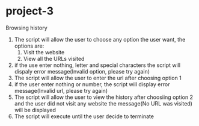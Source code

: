 # project-3
Browsing history
1. The script will allow the user to choose any option the user want, the options are:
   1. Visit the website
   2. View all the URLs visited
3. if the use enter nothing, letter and special characters the script will dispaly error message(Invalid option, please try again)
4. The script will allow the user to enter the url after choosing option 1
5. if the user enter nothing or number, the script will display error message(Invalid url, please try again)
6. The script will allow the user to view the history after choosiing option 2 and the user did not visit any website the message(No URL was visited) will be displayed
7. The script will execute until the user decide to terminate 
